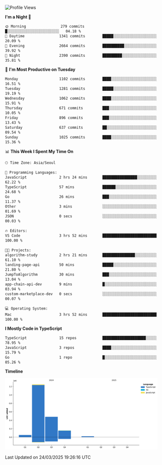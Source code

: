 <!--START_SECTION:waka-->
![Profile Views](http://img.shields.io/badge/Profile%20Views-10-blue)

**I'm a Night 🦉** 

```text
🌞 Morning                279 commits         █░░░░░░░░░░░░░░░░░░░░░░░░   04.18 % 
🌆 Daytime                1341 commits        █████░░░░░░░░░░░░░░░░░░░░   20.09 % 
🌃 Evening                2664 commits        ██████████░░░░░░░░░░░░░░░   39.92 % 
🌙 Night                  2390 commits        █████████░░░░░░░░░░░░░░░░   35.81 % 
```
📅 **I'm Most Productive on Tuesday** 

```text
Monday                   1102 commits        ████░░░░░░░░░░░░░░░░░░░░░   16.51 % 
Tuesday                  1281 commits        █████░░░░░░░░░░░░░░░░░░░░   19.19 % 
Wednesday                1062 commits        ████░░░░░░░░░░░░░░░░░░░░░   15.91 % 
Thursday                 671 commits         ███░░░░░░░░░░░░░░░░░░░░░░   10.05 % 
Friday                   896 commits         ███░░░░░░░░░░░░░░░░░░░░░░   13.43 % 
Saturday                 637 commits         ██░░░░░░░░░░░░░░░░░░░░░░░   09.54 % 
Sunday                   1025 commits        ████░░░░░░░░░░░░░░░░░░░░░   15.36 % 
```


📊 **This Week I Spent My Time On** 

```text
🕑︎ Time Zone: Asia/Seoul

💬 Programming Languages: 
JavaScript               2 hrs 24 mins       ████████████████░░░░░░░░░   62.22 % 
TypeScript               57 mins             ██████░░░░░░░░░░░░░░░░░░░   24.68 % 
Go                       26 mins             ███░░░░░░░░░░░░░░░░░░░░░░   11.37 % 
Other                    3 mins              ░░░░░░░░░░░░░░░░░░░░░░░░░   01.69 % 
JSON                     0 secs              ░░░░░░░░░░░░░░░░░░░░░░░░░   00.03 % 

🔥 Editors: 
VS Code                  3 hrs 52 mins       █████████████████████████   100.00 % 

🐱‍💻 Projects: 
algorithm-study          2 hrs 21 mins       ███████████████░░░░░░░░░░   61.10 % 
landing-page-api         50 mins             █████░░░░░░░░░░░░░░░░░░░░   21.80 % 
JumpToAlgorithm          30 mins             ███░░░░░░░░░░░░░░░░░░░░░░   13.04 % 
app-chain-api-dev        9 mins              █░░░░░░░░░░░░░░░░░░░░░░░░   03.94 % 
custom-marketplace-dev   0 secs              ░░░░░░░░░░░░░░░░░░░░░░░░░   00.07 % 

💻 Operating System: 
Mac                      3 hrs 52 mins       █████████████████████████   100.00 % 
```

**I Mostly Code in TypeScript** 

```text
TypeScript               15 repos            ████████████████████░░░░░   78.95 % 
JavaScript               3 repos             ████░░░░░░░░░░░░░░░░░░░░░   15.79 % 
Go                       1 repo              █░░░░░░░░░░░░░░░░░░░░░░░░   05.26 % 
```



**Timeline**

![Lines of Code chart](https://raw.githubusercontent.com/piper-hyowon/piper-hyowon/main/assets/bar_graph.png)


 Last Updated on 24/03/2025 19:26:16 UTC
<!--END_SECTION:waka-->
